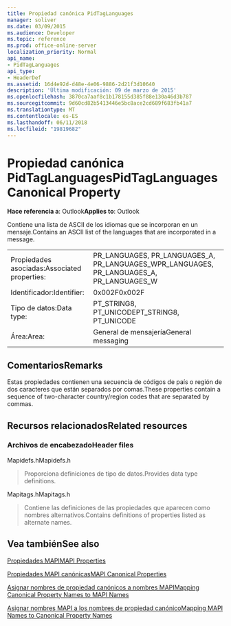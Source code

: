 ```yaml
---
title: Propiedad canónica PidTagLanguages
manager: soliver
ms.date: 03/09/2015
ms.audience: Developer
ms.topic: reference
ms.prod: office-online-server
localization_priority: Normal
api_name:
- PidTagLanguages
api_type:
- HeaderDef
ms.assetid: 16d4e92d-d48e-4e06-9886-2d21f3d10640
description: 'Última modificación: 09 de marzo de 2015'
ms.openlocfilehash: 3870ca7aaf8c1b178155d385f88e130a46d3b787
ms.sourcegitcommit: 9d60cd82b5413446e5bc8ace2cd689f683fb41a7
ms.translationtype: MT
ms.contentlocale: es-ES
ms.lasthandoff: 06/11/2018
ms.locfileid: "19819682"
---
```

# <a name="pidtaglanguages-canonical-property"></a><span data-ttu-id="77b51-103">Propiedad canónica PidTagLanguages</span><span class="sxs-lookup"><span data-stu-id="77b51-103">PidTagLanguages Canonical Property</span></span>

  
  
<span data-ttu-id="77b51-104">**Hace referencia a**: Outlook</span><span class="sxs-lookup"><span data-stu-id="77b51-104">**Applies to**: Outlook</span></span> 
  
<span data-ttu-id="77b51-105">Contiene una lista de ASCII de los idiomas que se incorporan en un mensaje.</span><span class="sxs-lookup"><span data-stu-id="77b51-105">Contains an ASCII list of the languages that are incorporated in a message.</span></span> 
  
|||
|:-----|:-----|
|<span data-ttu-id="77b51-106">Propiedades asociadas:</span><span class="sxs-lookup"><span data-stu-id="77b51-106">Associated properties:</span></span>  <br/> |<span data-ttu-id="77b51-107">PR_LANGUAGES, PR_LANGUAGES_A, PR_LANGUAGES_W</span><span class="sxs-lookup"><span data-stu-id="77b51-107">PR_LANGUAGES, PR_LANGUAGES_A, PR_LANGUAGES_W</span></span>  <br/> |
|<span data-ttu-id="77b51-108">Identificador:</span><span class="sxs-lookup"><span data-stu-id="77b51-108">Identifier:</span></span>  <br/> |<span data-ttu-id="77b51-109">0x002F</span><span class="sxs-lookup"><span data-stu-id="77b51-109">0x002F</span></span>  <br/> |
|<span data-ttu-id="77b51-110">Tipo de datos:</span><span class="sxs-lookup"><span data-stu-id="77b51-110">Data type:</span></span>  <br/> |<span data-ttu-id="77b51-111">PT_STRING8, PT_UNICODE</span><span class="sxs-lookup"><span data-stu-id="77b51-111">PT_STRING8, PT_UNICODE</span></span>  <br/> |
|<span data-ttu-id="77b51-112">Área:</span><span class="sxs-lookup"><span data-stu-id="77b51-112">Area:</span></span>  <br/> |<span data-ttu-id="77b51-113">General de mensajería</span><span class="sxs-lookup"><span data-stu-id="77b51-113">General messaging</span></span>  <br/> |
   
## <a name="remarks"></a><span data-ttu-id="77b51-114">Comentarios</span><span class="sxs-lookup"><span data-stu-id="77b51-114">Remarks</span></span>

<span data-ttu-id="77b51-115">Estas propiedades contienen una secuencia de códigos de país o región de dos caracteres que están separados por comas.</span><span class="sxs-lookup"><span data-stu-id="77b51-115">These properties contain a sequence of two-character country/region codes that are separated by commas.</span></span> 
  
## <a name="related-resources"></a><span data-ttu-id="77b51-116">Recursos relacionados</span><span class="sxs-lookup"><span data-stu-id="77b51-116">Related resources</span></span>

### <a name="header-files"></a><span data-ttu-id="77b51-117">Archivos de encabezado</span><span class="sxs-lookup"><span data-stu-id="77b51-117">Header files</span></span>

<span data-ttu-id="77b51-118">Mapidefs.h</span><span class="sxs-lookup"><span data-stu-id="77b51-118">Mapidefs.h</span></span>
  
> <span data-ttu-id="77b51-119">Proporciona definiciones de tipo de datos.</span><span class="sxs-lookup"><span data-stu-id="77b51-119">Provides data type definitions.</span></span>
    
<span data-ttu-id="77b51-120">Mapitags.h</span><span class="sxs-lookup"><span data-stu-id="77b51-120">Mapitags.h</span></span>
  
> <span data-ttu-id="77b51-121">Contiene las definiciones de las propiedades que aparecen como nombres alternativos.</span><span class="sxs-lookup"><span data-stu-id="77b51-121">Contains definitions of properties listed as alternate names.</span></span>
    
## <a name="see-also"></a><span data-ttu-id="77b51-122">Vea también</span><span class="sxs-lookup"><span data-stu-id="77b51-122">See also</span></span>



[<span data-ttu-id="77b51-123">Propiedades MAPI</span><span class="sxs-lookup"><span data-stu-id="77b51-123">MAPI Properties</span></span>](mapi-properties.md)
  
[<span data-ttu-id="77b51-124">Propiedades MAPI canónicas</span><span class="sxs-lookup"><span data-stu-id="77b51-124">MAPI Canonical Properties</span></span>](mapi-canonical-properties.md)
  
[<span data-ttu-id="77b51-125">Asignar nombres de propiedad canónicos a nombres MAPI</span><span class="sxs-lookup"><span data-stu-id="77b51-125">Mapping Canonical Property Names to MAPI Names</span></span>](mapping-canonical-property-names-to-mapi-names.md)
  
[<span data-ttu-id="77b51-126">Asignar nombres MAPI a los nombres de propiedad canónico</span><span class="sxs-lookup"><span data-stu-id="77b51-126">Mapping MAPI Names to Canonical Property Names</span></span>](mapping-mapi-names-to-canonical-property-names.md)

